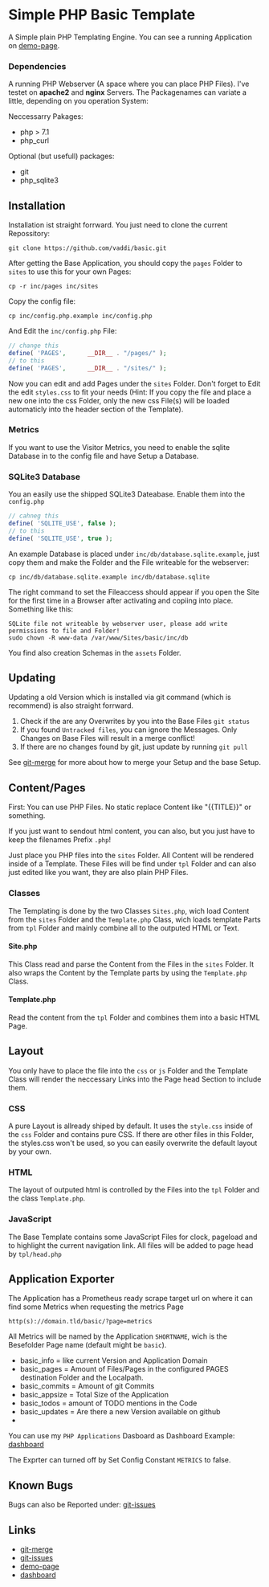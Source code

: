 # Simple PHP Basic Template #

A Simple plain PHP Templating Engine. You can see a running Application on [demo-page](https://www.mvattersen.de/basic).


### Dependencies ###

A running PHP Webserver (A space where you can place PHP Files). I've testet on **apache2** and **nginx** Servers. The Packagenames can variate a little, depending on you operation System:

Neccessarry Pakages:

- php > 7.1
- php_curl

Optional (but usefull) packages:

- git
- php_sqlite3


## Installation ##

Installation ist straight forrward. You just need to clone the current Repossitory:

	git clone https://github.com/vaddi/basic.git

After getting the Base Application, you should copy the `pages` Folder to `sites` to use this for your own Pages:

	cp -r inc/pages inc/sites

Copy the config file:

	cp inc/config.php.example inc/config.php

And Edit the `inc/config.php` File:

```php
// change this
define( 'PAGES',      __DIR__ . "/pages/" );
// to this
define( 'PAGES',      __DIR__ . "/sites/" );
```

Now you can edit and add Pages under the `sites` Folder. Don't forget to Edit the edit `styles.css` to fit your needs (Hint: If you copy the file and place a new one into the css Folder, only the new css File(s) will be loaded automaticly into the header section of the Template).


### Metrics ###

If you want to use the Visitor Metrics, you need to enable the sqlite Database in to the config file and have Setup a Database.


### SQLite3 Database ###

You an easily use the shipped SQLite3 Dateabase. Enable them into the `config.php` 

```php
// cahneg this
define( 'SQLITE_USE', false );
// to this
define( 'SQLITE_USE', true );
```

An example Database is placed under `inc/db/database.sqlite.example`, just copy them and make the Folder and the File writeable for the webserver:

	cp inc/db/database.sqlite.example inc/db/database.sqlite

The right command to set the Fileaccess should appear if you open the Site for the first time in a Browser after activating and copiing into place. Something like this:

	SQLite file not writeable by webserver user, please add write permissions to file and Folder!
	sudo chown -R www-data /var/www/Sites/basic/inc/db

You find also creation Schemas in the `assets` Folder.


## Updating ##

Updating a old Version which is installed via git command (which is recommend) is also straight forrward.

1. Check if the are any Overwrites by you into the Base Files `git status`
2. If you found `Untracked files`, you can ignore the Messages. Only Changes on Base Files will result in a merge conflict!  
3. If there are no changes found by git, just update by running `git pull`


See [git-merge](https://www.freecodecamp.org/news/the-ultimate-guide-to-git-merge-and-git-rebase/) for more about how to merge your Setup and the base Setup.


## Content/Pages ##

First: You can use PHP Files. No static replace Content like "{{TITLE}}" or something.

If you just want to sendout html content, you can also, but you just have to keep the filenames Prefix `.php`!

Just place you PHP files into the `sites` Folder. All Content will be rendered inside of a Template. These Files will be find under `tpl` Folder and can also just edited like you want, they are also plain PHP Files. 


### Classes ###

The Templating is done by the two Classes `Sites.php`, wich load Content from the `sites` Folder and the `Template.php` Class, wich loads template Parts from `tpl` Folder and mainly combine all to the outputed HTML or Text.

#### Site.php ####

This Class read and parse the Content from the Files in the `sites` Folder. It also wraps the Content by the Template parts by using the `Template.php` Class.


#### Template.php ####

Read the content from the `tpl` Folder and combines them into a basic HTML Page. 


## Layout ##

You only have to place the file into the `css` or `js` Folder and the Template Class will render the neccessary Links into the Page head Section to include them. 

### CSS ###

A pure Layout is allready shiped by default. It uses the `style.css` inside of the `css` Folder and contains pure CSS. If there are other files in this Folder, the styles.css won't be used, so you can easily overwrite the default layout by your own.

### HTML ###

The layout of outputed html is controlled by the Files into the `tpl` Folder and the class `Template.php`. 

### JavaScript ###

The Base Template contains some JavaScript Files for clock, pageload and to highlight the current navigation link. 
All files will be added to page head by `tpl/head.php`


## Application Exporter ##

The Application has a Prometheus ready scrape target url on where it can find some Metrics when requesting the metrics Page

	http(s)://domain.tld/basic/?page=metrics

All Metrics will be named by the Application `SHORTNAME`, wich is the Besefolder Page name (default might be `basic`).


- basic_info = like current Version and Application Domain
- basic_pages = Amount of Files/Pages in the configured PAGES destination Folder and the Localpath.
- basic_commits = Amount of git Commits
- basic_appsize = Total Size of the Application
- basic_todos = amount of TODO mentions in the Code
- basic_updates = Are there a new Version available on github
- 

You can use my `PHP Applications` Dasboard as Dashboard Example: [dashboard](https://github.com/vaddi/basic/tree/main/inc/asset/dashboard.json)

The Exprter can turned off by Set Config Constant `METRICS` to false.

## Known Bugs ##

Bugs can also be Reported under: [git-issues](https://github.com/vaddi/basic/issues)



## Links ##

- [git-merge](https://www.freecodecamp.org/news/the-ultimate-guide-to-git-merge-and-git-rebase/)
- [git-issues](https://github.com/vaddi/basic/issues)
- [demo-page](https://www.mvattersen.de/basic)
- [dashboard](https://github.com/vaddi/basic/tree/main/inc/asset/dashboard.json)

